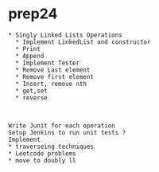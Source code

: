 # prep24

```Measure Progress per Day @ 01302024
* Singly Linked Lists Operations
  * Implement LinkedList and constructor
  * Print 
  * Append
  * Implement Tester
  * Remove Last element
  * Remove first element
  * Insert, remove nth
  * get,set
  * reverse
  
  ```
```Next Item :

Write Junit for each operation
Setup Jenkins to run unit tests ? 
Implement 
* traverseing techniques
* Leetcode problems
* move to doubly ll

```




